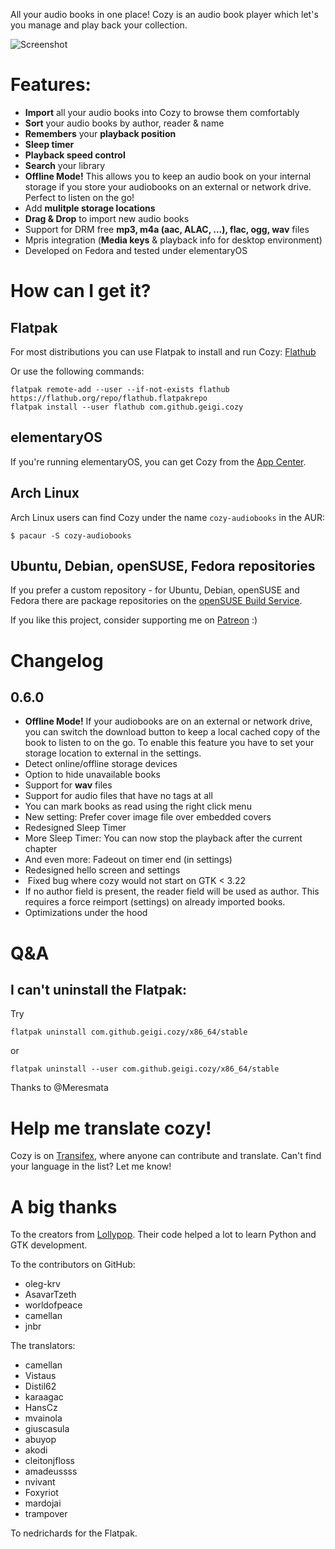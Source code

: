 All your audio books in one place! Cozy is an audio book player which let's you manage and play back your collection.

![Screenshot](https://raw.githubusercontent.com/geigi/cozy/img/img/screenshot.png)

# Features:
- **Import** all your audio books into Cozy to browse them comfortably
- **Sort** your audio books by author, reader & name
- **Remembers** your **playback position**
- **Sleep timer**
- **Playback speed control**
- **Search** your library
- **Offline Mode!** This allows you to keep an audio book on your internal storage if you store your audiobooks on an external or network drive. Perfect to listen on the go!
- Add **mulitple storage locations**
- **Drag & Drop** to import new audio books
- Support for DRM free **mp3, m4a (aac, ALAC, ...), flac, ogg, wav** files
- Mpris integration (**Media keys** & playback info for desktop environment)
- Developed on Fedora and tested under elementaryOS

# How can I get it?
## Flatpak
For most distributions you can use Flatpak to install and run Cozy: <a href="https://flathub.org/repo/appstream/com.github.geigi.cozy.flatpakref">Flathub</a>

Or use the following commands:
```
flatpak remote-add --user --if-not-exists flathub https://flathub.org/repo/flathub.flatpakrepo
flatpak install --user flathub com.github.geigi.cozy
```

## elementaryOS
If you're running elementaryOS, you can get Cozy from the <a href="https://appcenter.elementary.io/com.github.geigi.cozy">App Center</a>.

## Arch Linux
Arch Linux users can find Cozy under the name `cozy-audiobooks` in the AUR:
```
$ pacaur -S cozy-audiobooks
```

## Ubuntu, Debian, openSUSE, Fedora repositories
If you prefer a custom repository - for Ubuntu, Debian, openSUSE and Fedora there are package repositories on the <a href="https://software.opensuse.org//download.html?project=home%3Ageigi&package=com.github.geigi.cozy">openSUSE Build Service</a>.

If you like this project, consider supporting me on <a href="https://www.patreon.com/bePatron?u=8147127"> Patreon</a> :)

# Changelog
## 0.6.0
- **Offline Mode!** If your audiobooks are on an external or network drive, you can switch the download button to keep a local cached copy of the book to listen to on the go. To enable this feature you have to set your storage location to external in the settings.
-  Detect online/offline storage devices
-  Option to hide unavailable books
-  Support for **wav** files
-  Support for audio files that have no tags at all
-  You can mark books as read using the right click menu
-  New setting: Prefer cover image file over embedded covers
-  Redesigned Sleep Timer
-  More Sleep Timer: You can now stop the playback after the current chapter
-  And even more: Fadeout on timer end (in settings)
-  Redesigned hello screen and settings
-  Fixed bug where cozy would not start on GTK < 3.22
-  If no author field is present, the reader field will be used as author. This requires a force reimport (settings) on already imported books.
- Optimizations under the hood


# Q&A
## I can't uninstall the Flatpak:

Try
```
flatpak uninstall com.github.geigi.cozy/x86_64/stable
```
or
```
flatpak uninstall --user com.github.geigi.cozy/x86_64/stable
```
Thanks to @Meresmata

# Help me translate cozy!
Cozy is on <a href="https://www.transifex.com/geigi/cozy/"> Transifex</a>, where anyone can contribute and translate. Can't find your language in the list? Let me know!

# A big thanks
To the creators from <a href="https://wiki.gnome.org/Apps/Lollypop">Lollypop</a>. Their code helped a lot to learn Python and GTK development.

To the contributors on GitHub:
- oleg-krv 
- AsavarTzeth
- worldofpeace
- camellan
- jnbr

The translators:
- camellan
- Vistaus
- Distil62
- karaagac
- HansCz
- mvainola
- giuscasula
- abuyop
- akodi
- cleitonjfloss
- amadeussss
- nvivant
- Foxyriot
- mardojai
- trampover

To nedrichards for the Flatpak.